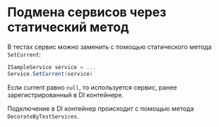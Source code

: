 # Подмена сервисов через статический метод

В тестах сервис можно заменить с помощью статического метода `SetCurrent`:
```csharp
ISampleService service = ...
Service.SetCurrent(service)
```

Если current равно `null`, то используется сервис, ранее зарегистрированный в DI контейнере.

Подключение в DI контейнер происходит с помощью метода `DecorateByTestServices`.
